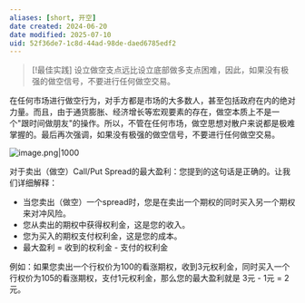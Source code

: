 ```yaml
---
aliases: [short, 开空]
date created: 2024-06-20
date modified: 2025-07-10
uid: 52f36de7-1c8d-44ad-98de-daed6785edf2
---
```

>[!最佳实践]
> 设立做空支点远比设立底部做多支点困难，因此，如果没有极强的做空信号，不要进行任何做空交易。

在任何市场进行做空行为，对手方都是市场的大多数人，甚至包括政府在内的绝对力量。而且，由于通货膨胀、经济增长等宏观要素的存在，做空本质上不是一个"跟时间做朋友"的操作。所以，不管在任何市场，做空思想对散户来说都是极难掌握的。最后再次强调，如果没有极强的做空信号，不要进行任何做空交易。

![image.png|1000](https://imagehosting4picgo.oss-cn-beijing.aliyuncs.com/imagehosting/fix-dir%2Fpicgo%2Fpicgo-clipboard-images%2F2024%2F08%2F23%2F01-35-55-721cb7cd8af181e2bb629ffd4e12d5e9-202408230135091-f00508.png)

对于卖出（做空）Call/Put Spread的最大盈利：您提到的这句话是正确的。让我们详细解释：

- 当您卖出（做空）一个spread时，您是在卖出一个期权的同时买入另一个期权来对冲风险。
- 您从卖出的期权中获得权利金，这是您的收入。
- 您为买入的期权支付权利金，这是您的成本。
- 最大盈利 = 收到的权利金 - 支付的权利金

例如：如果您卖出一个行权价为100的看涨期权，收到3元权利金，同时买入一个行权价为105的看涨期权，支付1元权利金，那么您的最大盈利就是 3元 - 1元 = 2元。
